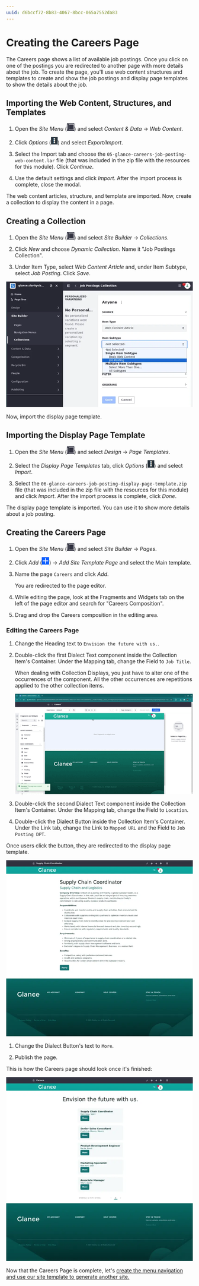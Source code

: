```yaml
---
uuid: d6bccf72-8b83-4067-8bcc-065a7552da83
---
```

# Creating the Careers Page

The Careers page shows a list of available job postings. Once you click on one of the postings you are redirected to another page with more details about the job. To create the page, you'll use web content structures and templates to create and show the job postings and display page templates to show the details about the job.

## Importing the Web Content, Structures, and Templates

1. Open the *Site Menu* (![Site Menu](../../images/icon-product-menu.png)) and select *Content & Data* &rarr; *Web Content*.

1. Click *Options* (![Options](../../images/icon-options.png)) and select *Export/Import*.

1. Select the Import tab and choose the `05-glance-careers-job-posting-web-content.lar` file (that was included in the zip file with the resources for this module). Click *Continue*.

1. Use the default settings and click *Import*. After the import process is complete, close the modal.

The web content articles, structure, and template are imported. Now, create a collection to display the content in a page.

## Creating a Collection

1. Open the *Site Menu* (![Site Menu](../../images/icon-product-menu.png)) and select *Site Builder* &rarr; *Collections*.

1. Click *New* and choose *Dynamic Collection*. Name it "Job Postings Collection".

1. Under Item Type, select *Web Content Article* and, under Item Subtype, select *Job Posting*. Click *Save*.

![Create a collection to display on a page.](./creating-the-careers-page/images/01.png)

Now, import the display page template.

## Importing the Display Page Template

1. Open the *Site Menu* (![Site Menu](../../images/icon-product-menu.png)) and select *Design* &rarr; *Page Templates*.

1. Select the *Display Page Templates* tab, click *Options* (![Options](../../images/icon-options.png)) and select *Import*.

1. Select the `06-glance-careers-job-posting-display-page-template.zip` file (that was included in the zip file with the resources for this module) and click *Import*. After the import process is complete, click *Done*.

The display page template is imported. You can use it to show more details about a job posting.

## Creating the Careers Page

1. Open the *Site Menu* (![Site Menu](../../images/icon-product-menu.png)) and select *Site Builder* &rarr; *Pages*.

1. Click *Add* (![Add icon](../../images/icon-add.png)) &rarr; *Add Site Template Page* and select the Main template.

1. Name the page `Careers` and click *Add*.

   You are redirected to the page editor.

1. While editing the page, look at the Fragments and Widgets tab on the left of the page editor and search for "Careers Composition".

1. Drag and drop the Careers composition in the editing area.

### Editing the Careers Page

1. Change the Heading text to `Envision the future with us.`.

1. Double-click the first Dialect Text component inside the Collection Item's Container. Under the Mapping tab, change the Field to `Job Title`.

   When dealing with Collection Displays, you just have to alter one of the occurrences of the component. All the other occurrences are repetitions applied to the other collection items.

   ![Alter one of the components in a collection display and the other occurrences change as well.](./creating-the-careers-page/images/02.gif)

1. Double-click the second Dialect Text component inside the Collection Item's Container. Under the Mapping tab, change the Field to `Location`.

1. Double-click the Dialect Button inside the Collection Item's Container. Under the Link tab, change the Link to `Mapped URL` and the Field to `Job Posting DPT`.

<!-- Maybe it should be named Job Posting Display Page Template -->

   Once users click the button, they are redirected to the display page template.

   ![This is how the details about the job posting should look in the display page template.](./creating-the-careers-page/images/03.png)

1. Change the Dialect Button's text to `More`.

1. Publish the page.

This is how the Careers page should look once it's finished:

![This is how the Careers page should look once it's edited.](./creating-the-careers-page/images/04.png)

Now that the Careers Page is complete, let's [create the menu navigation and use our site template to generate another site.](./creating-a-new-site.md)